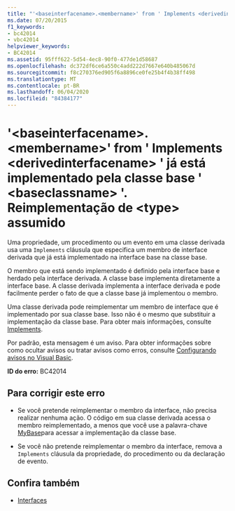 ```yaml
---
title: "'<baseinterfacename>.<membername>' from ' Implements <derivedinterfacename> ' já está implementado pela classe base ' <baseclassname> '. Reimplementação de <type> assumido"
ms.date: 07/20/2015
f1_keywords:
- bc42014
- vbc42014
helpviewer_keywords:
- BC42014
ms.assetid: 95fff622-5d54-4ec8-90f0-477de1d58687
ms.openlocfilehash: dc372df6ce6a550c4add222d7667e640b485067d
ms.sourcegitcommit: f8c270376ed905f6a8896ce0fe25b4f4b38ff498
ms.translationtype: MT
ms.contentlocale: pt-BR
ms.lasthandoff: 06/04/2020
ms.locfileid: "84384177"
---
```

# <a name="baseinterfacenamemembername-from-implements-derivedinterfacename-is-already-implemented-by-the-base-class-baseclassname-re-implementation-of-type-assumed"></a>'\<baseinterfacename>.\<membername>' from ' Implements \<derivedinterfacename> ' já está implementado pela classe base ' \<baseclassname> '. Reimplementação de \<type> assumido
Uma propriedade, um procedimento ou um evento em uma classe derivada usa uma `Implements` cláusula que especifica um membro de interface derivada que já está implementado na interface base na classe base.  
  
 O membro que está sendo implementado é definido pela interface base e herdado pela interface derivada. A classe base implementa diretamente a interface base. A classe derivada implementa a interface derivada e pode facilmente perder o fato de que a classe base já implementou o membro.  
  
 Uma classe derivada pode reimplementar um membro de interface que é implementado por sua classe base. Isso não é o mesmo que substituir a implementação da classe base. Para obter mais informações, consulte [Implements](../language-reference/statements/implements-clause.md).  
  
 Por padrão, esta mensagem é um aviso. Para obter informações sobre como ocultar avisos ou tratar avisos como erros, consulte [Configurando avisos no Visual Basic](/visualstudio/ide/configuring-warnings-in-visual-basic).  
  
 **ID do erro:** BC42014  
  
## <a name="to-correct-this-error"></a>Para corrigir este erro  
  
- Se você pretende reimplementar o membro da interface, não precisa realizar nenhuma ação. O código em sua classe derivada acessa o membro reimplementado, a menos que você use a palavra-chave [MyBase](../programming-guide/program-structure/me-my-mybase-and-myclass.md#mybase)para acessar a implementação da classe base.  
  
- Se você não pretende reimplementar o membro da interface, remova a `Implements` cláusula da propriedade, do procedimento ou da declaração de evento.  
  
## <a name="see-also"></a>Confira também

- [Interfaces](../programming-guide/language-features/interfaces/index.md)

